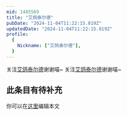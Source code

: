 ```yaml
---
mid: 1485569
title: "艾鸽泰尔德"
pubDate: "2024-11-04T11:22:15.819Z"
updatedDate: "2024-11-04T11:22:15.819Z"
profile:
  {
    Nickname: ["艾鸽泰尔德"],
  }
---
```


关注[艾鸽泰尔德](https://space.bilibili.com/1485569)谢谢喵~ 关注[艾鸽泰尔德](https://space.bilibili.com/1485569)谢谢喵~

## 此条目有待补充
你可以在[这里](https://github.com/Yuhanawa/VTuber.ICU/edit/master/src/content/v/艾鸽泰尔德/index.md)编辑本文

